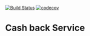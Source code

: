 [![Build Status](https://travis-ci.org/ArthurGaneev/CashbackService.svg?branch=master)](https://travis-ci.org/ArthurGaneev/CashbackService) [![codecov](https://codecov.io/gh/ArthurGaneev/CashbackService/branch/master/graph/badge.svg)](https://codecov.io/gh/ArthurGaneev/CashbackService)

# Cash back Service